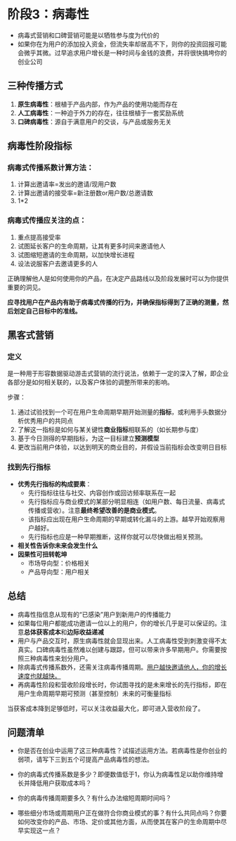 # 阶段3：病毒性

- 病毒式营销和口碑营销可能是以牺牲参与度为代价的
- 如果你在为用户的添加投入资金，但流失率却居高不下，则你的投资回报可能会微乎其微。过早追求用户增长是一种时间与金钱的浪费，并将很快搞垮你的创业公司

## 三种传播方式

1. **原生病毒性**：根植于产品内部，作为产品的使用功能而存在
2. **人工病毒性**：一种迫于外力的存在，往往根植于一套奖励系统
3. **口碑病毒性**：源自于满意用户的交谈，与产品或服务无关

## 病毒性阶段指标

### 病毒式传播系数计算方法：

1. 计算出邀请率=发出的邀请/现用户数
2. 计算出邀请的接受率=新注册数or用户数/总邀请数
3. 1*2

### 病毒式传播应关注的点：

1. 重点提高接受率
2. 试图延长客户的生命周期，让其有更多时间来邀请他人
3. 试图缩短邀请的生命周期，以加快增长进程
4. 设法说服客户去邀请更多的人

正确理解他人是如何使用你的产品，在决定产品路线以及阶段发展时可以为你提供重要的洞见。

**应寻找用户在产品内有助于病毒式传播的行为，并确保指标得到了正确的测量，然后划定自己目标中的准线。**

## 黑客式营销

### 定义

是一种用于形容数据驱动游击式营销的流行说法，依赖于一定的深入了解，即企业各部分是如何相关联的，以及客户体验的调整所带来的影响。

步骤：

1. 通过试验找到一个可在用户生命周期早期开始测量的**指标**，或利用手头数据分析优秀用户的共同点
2. 了解这一指标是如何与某关键性**商业指标**相联系的（如长期参与度）
3. 基于今日测得的早期指标，为这一目标建立**预测模型**
4. 更改当前用户体验，以达到明天的商业目的，并假设当前指标会改变明日目标

### 找到先行指标

- **优秀先行指标的构成要素**：
  - 先行指标往往与社交、内容创作或回访频率联系在一起
  - 先行指标应与商业模式的某部分明显相连（如用户数、每日流量、病毒式传播或营收）。注意**最终希望改善的是商业模式**。
  - 该指标应出现在用户生命周期的早期或转化漏斗的上游。越早开始观察用户越好。
  - 先行指标也应是一种早期推断，这样你就可以尽快做出相关预测。
- **相关性告诉你未来会发生什么**
- **因果性可扭转乾坤**
  - 市场导向型：价格相关
  - 产品导向型：用户相关

## 总结

- 病毒性指信息从现有的“已感染”用户到新用户的传播能力
- 如果每位用户都能成功邀请一位以上的用户，你的增长几乎是可以保证的。注意**总体获客成本**和**边际收益递减**
- 用户与产品交互时，原生病毒性就会显现出来。人工病毒性受到刺激变得不太真实。口碑病毒性虽然难以创建与跟踪，但可以带来许多早期用户。你需要按照三种病毒性来划分用户。
- 除病毒式传播系数外，还需关注病毒传播周期。<u>用户越快邀请他人，你的增长速度也就越快。</u>
- 再病毒性阶段和营收阶段增长时，你试图寻找的是未来增长的先行指标，即在用户生命周期早期可预测（甚至控制）未来的可衡量指标

当获客成本降到足够低时，可以关注收益最大化，即可进入营收阶段了。

## 问题清单

- 你是否在创业中运用了这三种病毒性？试描述运用方法。若病毒性是你创业的弱项，请写下三到五个可提高产品病毒性的想法。

- 你的病毒式传播系数是多少？即便数值低于1，你认为病毒性足以助你维持增长并降低用户获取成本吗？

- 你的病毒传播周期要多久？有什么办法缩短周期时间吗？

- 哪些细分市场或周期用户正在做符合你商业模式的事？有什么共同点吗？你要如何改变你的产品、市场、定价或其他方面，从而使其在客户的生命周期中尽早实现这一点？

  